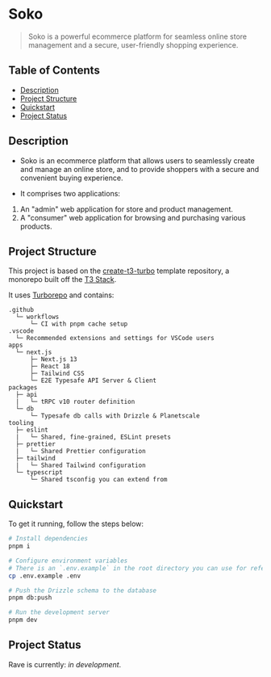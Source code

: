 # Soko

> Soko is a powerful ecommerce platform for seamless online store management and a secure, user-friendly shopping experience.

## Table of Contents

- [Description](#description)
- [Project Structure](#project-structure)
- [Quickstart](#quickstart)
- [Project Status](#project-status)

## Description

- Soko is an ecommerce platform that allows users to seamlessly create and manage an online store, and to provide shoppers with a secure and convenient buying experience.

- It comprises two applications:

1. An "admin" web application for store and product management.
2. A "consumer" web application for browsing and purchasing various products.

## Project Structure

This project is based on the [create-t3-turbo](https://github.com/t3-oss/create-t3-turbo) template repository, a monorepo built off the [T3 Stack](https://create.t3.gg).

It uses [Turborepo](https://turbo.build/repo) and contains:

```text
.github
  └─ workflows
      └─ CI with pnpm cache setup
.vscode
  └─ Recommended extensions and settings for VSCode users
apps
  └─ next.js
      ├─ Next.js 13
      ├─ React 18
      ├─ Tailwind CSS
      └─ E2E Typesafe API Server & Client
packages
  ├─ api
  |   └─ tRPC v10 router definition
  └─ db
      └─ Typesafe db calls with Drizzle & Planetscale
tooling
  ├─ eslint
  |   └─ Shared, fine-grained, ESLint presets
  ├─ prettier
  |   └─ Shared Prettier configuration
  ├─ tailwind
  |   └─ Shared Tailwind configuration
  └─ typescript
      └─ Shared tsconfig you can extend from
```

## Quickstart

To get it running, follow the steps below:

```bash
# Install dependencies
pnpm i

# Configure environment variables
# There is an `.env.example` in the root directory you can use for reference
cp .env.example .env

# Push the Drizzle schema to the database
pnpm db:push

# Run the development server
pnpm dev
```

## Project Status

Rave is currently: _in development_.
